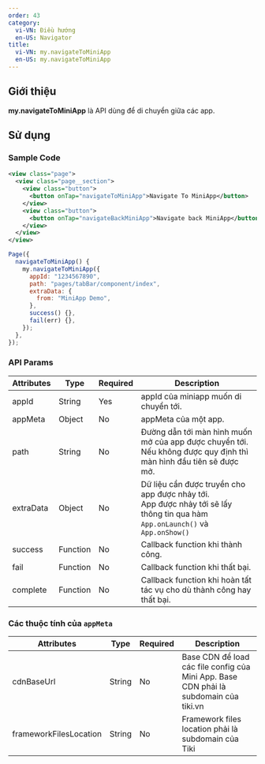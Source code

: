 ```yaml
---
order: 43
category:
  vi-VN: Điều hướng
  en-US: Navigator
title:
  vi-VN: my.navigateToMiniApp
  en-US: my.navigateToMiniApp
---
```


## Giới thiệu

**my.navigateToMiniApp** là API dùng để di chuyển giữa các app.

## Sử dụng

### Sample Code

```xml
<view class="page">
  <view class="page__section">
    <view class="button">
      <button onTap="navigateToMiniApp">Navigate To MiniApp</button>
    </view>
    <view class="button">
      <button onTap="navigateBackMiniApp">Navigate back MiniApp</button>
    </view>
  </view>
</view>
```

```js
Page({
  navigateToMiniApp() {
    my.navigateToMiniApp({
      appId: "1234567890",
      path: "pages/tabBar/component/index",
      extraData: {
        from: "MiniApp Demo",
      },
      success() {},
      fail(err) {},
    });
  },
});
```

### API Params

| Attributes | Type     | Required | Description                                                                                                                      |
| ---------- | -------- | -------- | -------------------------------------------------------------------------------------------------------------------------------- |
| appId      | String   | Yes      | appId của miniapp muốn di chuyển tới.                                                                                            |
| appMeta    | Object   | No       | appMeta của một app.                                                                                                             |
| path       | String   | No       | Đường dẫn tới màn hình muốn mở của app được chuyển tới. Nếu không được quy định thì màn hình đầu tiên sẽ được mở.                |
| extraData  | Object   | No       | Dữ liệu cần được truyền cho app được nhảy tới.<br> App được nhảy tới sẽ lấy thông tin qua hàm `App.onLaunch()` và `App.onShow()` |
| success    | Function | No       | Callback function khi thành công.                                                                                                |
| fail       | Function | No       | Callback function khi thất bại.                                                                                                  |
| complete   | Function | No       | Callback function khi hoàn tất tác vụ cho dù thành công hay thất bại.                                                            |

### Các thuộc tính của `appMeta`

| Attributes             | Type   | Required | Description                                                                           |
| ---------------------- | ------ | -------- | ------------------------------------------------------------------------------------- |
| cdnBaseUrl             | String | No       | Base CDN để load các file config của Mini App. Base CDN phải là subdomain của tiki.vn |
| frameworkFilesLocation | String | No       | Framework files location phải là subdomain của Tiki                                   |
